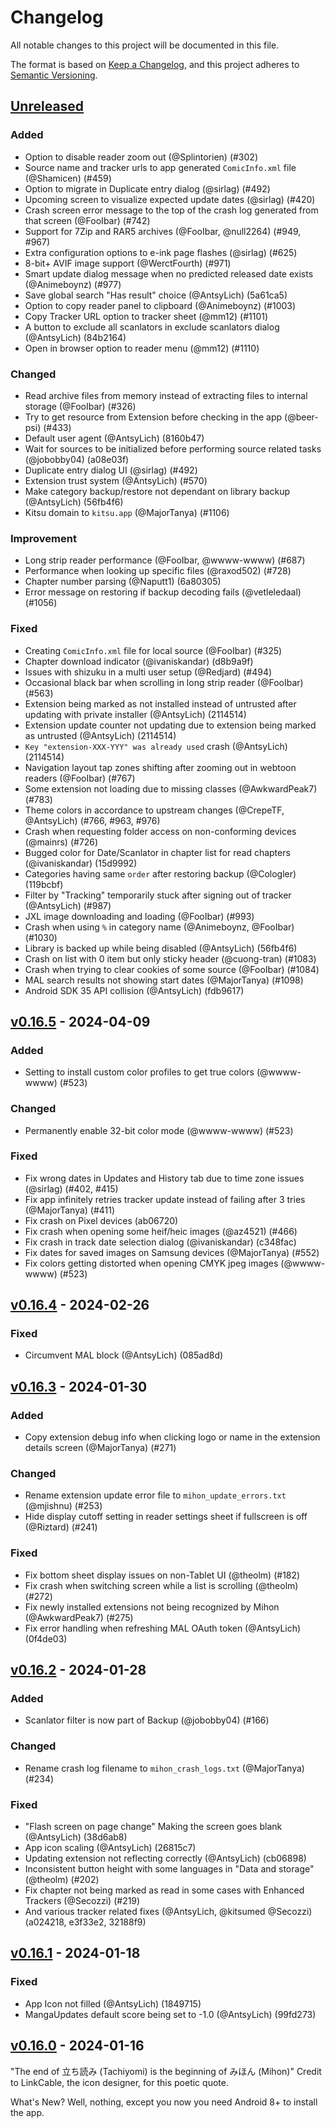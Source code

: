 # Changelog

All notable changes to this project will be documented in this file.

The format is based on [Keep a Changelog](https://keepachangelog.com/en/1.1.0/),
and this project adheres to [Semantic Versioning](https://semver.org/spec/v2.0.0.html).

## [Unreleased]
### Added
- Option to disable reader zoom out (@Splintorien) (#302)
- Source name and tracker urls to app generated `ComicInfo.xml` file (@Shamicen) (#459)
- Option to migrate in Duplicate entry dialog (@sirlag) (#492)
- Upcoming screen to visualize expected update dates (@sirlag) (#420)
- Crash screen error message to the top of the crash log generated from that screen (@FooIbar) (#742)
- Support for 7Zip and RAR5 archives (@FooIbar, @null2264) (#949, #967)
- Extra configuration options to e-ink page flashes (@sirlag) (#625)
- 8-bit+ AVIF image support (@WerctFourth) (#971)
- Smart update dialog message when no predicted released date exists (@Animeboynz) (#977)
- Save global search "Has result" choice (@AntsyLich) (5a61ca5)
- Option to copy reader panel to clipboard (@Animeboynz) (#1003)
- Copy Tracker URL option to tracker sheet (@mm12) (#1101)
- A button to exclude all scanlators in exclude scanlators dialog (@AntsyLich) (84b2164)
- Open in browser option to reader menu (@mm12) (#1110)

### Changed
- Read archive files from memory instead of extracting files to internal storage (@FooIbar) (#326)
- Try to get resource from Extension before checking in the app (@beer-psi) (#433)
- Default user agent (@AntsyLich) (8160b47)
- Wait for sources to be initialized before performing source related tasks (@jobobby04) (a08e03f)
- Duplicate entry dialog UI (@sirlag) (#492)
- Extension trust system (@AntsyLich) (#570)
- Make category backup/restore not dependant on library backup (@AntsyLich) (56fb4f6)
- Kitsu domain to `kitsu.app` (@MajorTanya) (#1106)

### Improvement
- Long strip reader performance (@FooIbar, @wwww-wwww) (#687)
- Performance when looking up specific files (@raxod502) (#728)
- Chapter number parsing (@Naputt1) (6a80305)
- Error message on restoring if backup decoding fails (@vetleledaal) (#1056)

### Fixed
- Creating `ComicInfo.xml` file for local source (@FooIbar) (#325)
- Chapter download indicator (@ivaniskandar) (d8b9a9f)
- Issues with shizuku in a multi user setup (@Redjard) (#494)
- Occasional black bar when scrolling in long strip reader (@FooIbar) (#563)
- Extension being marked as not installed instead of untrusted after updating with private installer (@AntsyLich) (2114514)
- Extension update counter not updating due to extension being marked as untrusted (@AntsyLich) (2114514)
- `Key "extension-XXX-YYY" was already used` crash (@AntsyLich) (2114514)
- Navigation layout tap zones shifting after zooming out in webtoon readers (@FooIbar) (#767)
- Some extension not loading due to missing classes (@AwkwardPeak7) (#783)
- Theme colors in accordance to upstream changes (@CrepeTF, @AntsyLich) (#766, #963, #976)
- Crash when requesting folder access on non-conforming devices (@mainrs) (#726)
- Bugged color for Date/Scanlator in chapter list for read chapters (@ivaniskandar) (15d9992)
- Categories having same `order` after restoring backup (@Cologler) (119bcbf)
- Filter by "Tracking" temporarily stuck after signing out of tracker (@AntsyLich) (#987)
- JXL image downloading and loading (@FooIbar) (#993)
- Crash when using `%` in category name (@Animeboynz, @FooIbar) (#1030)
- Library is backed up while being disabled (@AntsyLich) (56fb4f6)
- Crash on list with 0 item but only sticky header (@cuong-tran) (#1083)
- Crash when trying to clear cookies of some source (@FooIbar) (#1084)
- MAL search results not showing start dates (@MajorTanya) (#1098)
- Android SDK 35 API collision (@AntsyLich) (fdb9617)

## [v0.16.5] - 2024-04-09
### Added
- Setting to install custom color profiles to get true colors (@wwww-wwww) (#523)

### Changed
- Permanently enable 32-bit color mode (@wwww-wwww) (#523)

### Fixed
- Fix wrong dates in Updates and History tab due to time zone issues (@sirlag) (#402, #415)
- Fix app infinitely retries tracker update instead of failing after 3 tries (@MajorTanya) (#411)
- Fix crash on Pixel devices (ab06720)
- Fix crash when opening some heif/heic images (@az4521) (#466)
- Fix crash in track date selection dialog (@ivaniskandar) (c348fac)
- Fix dates for saved images on Samsung devices (@MajorTanya) (#552)
- Fix colors getting distorted when opening CMYK jpeg images (@wwww-wwww) (#523)

## [v0.16.4] - 2024-02-26
### Fixed
- Circumvent MAL block (@AntsyLich) (085ad8d)

## [v0.16.3] - 2024-01-30
### Added
- Copy extension debug info when clicking logo or name in the extension details screen (@MajorTanya) (#271)

### Changed
- Rename extension update error file to `mihon_update_errors.txt` (@mjishnu) (#253)
- Hide display cutoff setting in reader settings sheet if fullscreen is off (@Riztard) (#241)

### Fixed
- Fix bottom sheet display issues on non-Tablet UI (@theolm) (#182)
- Fix crash when switching screen while a list is scrolling (@theolm) (#272)
- Fix newly installed extensions not being recognized by Mihon (@AwkwardPeak7) (#275)
- Fix error handling when refreshing MAL OAuth token (@AntsyLich) (0f4de03)

## [v0.16.2] - 2024-01-28
### Added
- Scanlator filter is now part of Backup (@jobobby04) (#166)

### Changed
- Rename crash log filename to `mihon_crash_logs.txt` (@MajorTanya) (#234)

### Fixed
- "Flash screen on page change" Making the screen goes blank (@AntsyLich) (38d6ab8)
- App icon scaling (@AntsyLich) (26815c7)
- Updating extension not reflecting correctly (@AntsyLich) (cb06898)
- Inconsistent button height with some languages in "Data and storage" (@theolm) (#202)
- Fix chapter not being marked as read in some cases with Enhanced Trackers (@Secozzi) (#219) 
- And various tracker related fixes (@AntsyLich, @kitsumed @Secozzi) (a024218, e3f33e2, 32188f9)

## [v0.16.1] - 2024-01-18
### Fixed
- App Icon not filled (@AntsyLich) (1849715)
- MangaUpdates default score being set to -1.0 (@AntsyLich) (99fd273)

## [v0.16.0] - 2024-01-16

"The end of 立ち読み (Tachiyomi) is the beginning of みほん (Mihon)"
Credit to LinkCable, the icon designer, for this poetic quote.

What's New?
Well, nothing, except you now you need Android 8+ to install the app.

[unreleased]: https://github.com/mihonapp/mihon/compare/v0.16.5...HEAD
[v0.16.5]: https://github.com/mihonapp/mihon/compare/v0.16.4...v0.16.5
[v0.16.4]: https://github.com/mihonapp/mihon/compare/v0.16.3...v0.16.4
[v0.16.3]: https://github.com/mihonapp/mihon/compare/v0.16.2...v0.16.3
[v0.16.2]: https://github.com/mihonapp/mihon/compare/v0.16.1...v0.16.2
[v0.16.1]: https://github.com/mihonapp/mihon/compare/v0.16.0...v0.16.1
[v0.16.0]: https://github.com/mihonapp/mihon/releases/tag/v0.16.0
